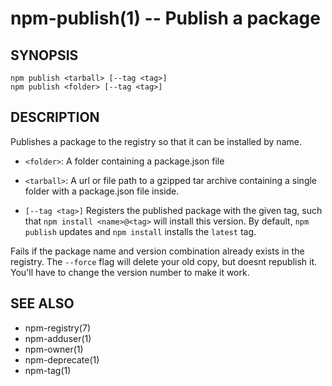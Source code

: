 npm-publish(1) -- Publish a package
===================================


## SYNOPSIS

    npm publish <tarball> [--tag <tag>]
    npm publish <folder> [--tag <tag>]

## DESCRIPTION

Publishes a package to the registry so that it can be installed by name.

* `<folder>`:
  A folder containing a package.json file

* `<tarball>`:
  A url or file path to a gzipped tar archive containing a single folder
  with a package.json file inside.

* `[--tag <tag>]`
  Registers the published package with the given tag, such that `npm install
  <name>@<tag>` will install this version.  By default, `npm publish` updates
  and `npm install` installs the `latest` tag.

Fails if the package name and version combination already exists in
the registry. The `--force` flag will delete your old copy, but doesnt republish
it. You'll have to change the version number to make it work.

## SEE ALSO

* npm-registry(7)
* npm-adduser(1)
* npm-owner(1)
* npm-deprecate(1)
* npm-tag(1)
